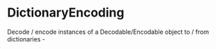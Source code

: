 # DictionaryEncoding
Decode / encode instances of a Decodable/Encodable object to / from dictionaries -
